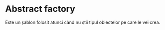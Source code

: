 # Abstract factory

Este un șablon folosit atunci când nu știi tipul obiectelor pe care le vei crea.
